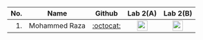 

| No.  | Name | Github |Lab 2(A) | Lab 2(B) |
| ---: | ----------------------------------------- | :----------------------: | :----------------------: | :----------------------: | 
| 1.   | Mohammed Raza         |  [:octocat:](https://github.com/DSRaza403) |<a href="/Lab 2/Lab_2(a)_Mohammed_Raza.ipynb"><img src="../../../images/colab.png" width="24px" height="24px"></a> | <a href="/Lab 2/Lab_2B_Big_Data_EDA_Mohammed_Raza.ipynb"><img src="../../../images/colab.png" width="24px" height="24px"></a> | 

